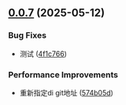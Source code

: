 

## [0.0.7](https://github.com/WangMingHua111/pulse-monorepo/compare/di_v0.0.6...di_v0.0.7) (2025-05-12)


### Bug Fixes

* 测试 ([4f1c766](https://github.com/WangMingHua111/pulse-monorepo/commit/4f1c766c20e573efe405f5ac2b21924c47abc88e))


### Performance Improvements

* 重新指定di git地址 ([574b05d](https://github.com/WangMingHua111/pulse-monorepo/commit/574b05dd1ce0e6fd6c12a20b94b0d126dd39c99d))
